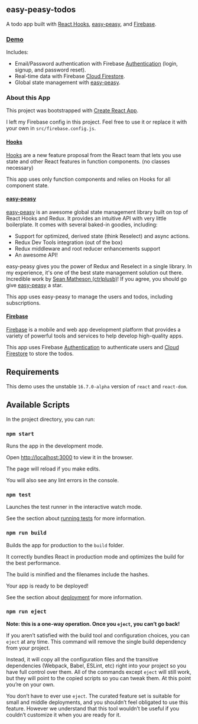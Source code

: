 ## easy-peasy-todos

A todo app built with [React Hooks](https://reactjs.org/docs/hooks-intro.html), [easy-peasy](https://github.com/ctrlplusb/easy-peasy), and [Firebase](https://firebase.google.com/).

### [Demo](https://easy-peasy-app.firebaseapp.com/)

Includes:

- Email/Password authentication with Firebase [Authentication](https://firebase.google.com/docs/auth/web/start?authuser=0) (login, signup, and password reset).
- Real-time data with Firebase [Cloud Firestore](https://firebase.google.com/docs/firestore/).
- Global state management with [easy-peasy](https://github.com/ctrlplusb/easy-peasy).

### About this App

This project was bootstrapped with [Create React App](https://github.com/facebook/create-react-app).

I left my Firebase config in this project. Feel free to use it or replace it with your own in `src/firebase.config.js`.

#### [Hooks](https://reactjs.org/docs/hooks-intro.html)

[Hooks](https://reactjs.org/docs/hooks-intro.html) are a new feature proposal from the React team that lets you use state and other React features in function components. (no classes necessary)

This app uses only function components and relies on Hooks for all component state.

#### [easy-peasy](https://github.com/ctrlplusb/easy-peasy)

[easy-peasy](https://github.com/ctrlplusb/easy-peasy) is an awesome global state management library built on top of React Hooks and Redux. It provides an intuitive API with very little boilerplate. It comes with several baked-in goodies, including:

- Support for optimized, derived state (think Reselect) and async actions.
- Redux Dev Tools integration (out of the box)
- Redux middleware and root reducer enhancements support
- An awesome API!

easy-peasy gives you the power of Redux and Reselect in a single library. In my experience, it's one of the best state management solution out there. Incredible work by [Sean Matheson (ctrlplusb)](https://github.com/ctrlplusb)! If you agree, you should go give [easy-peasy](https://github.com/ctrlplusb/easy-peasy) a star.

This app uses easy-peasy to manage the users and todos, including subscriptions.

#### [Firebase](https://firebase.google.com/)

[Firebase](https://firebase.google.com/) is a mobile and web app development platform that provides a variety of powerful tools and services to help develop high-quality apps.

This app uses Firebase [Authentication](https://firebase.google.com/docs/auth/web/start?authuser=0) to authenticate users and [Cloud Firestore](https://firebase.google.com/docs/firestore/) to store the todos.

## Requirements

This demo uses the unstable `16.7.0-alpha` version of `react` and `react-dom`.

## Available Scripts

In the project directory, you can run:

### `npm start`

Runs the app in the development mode.<br>

Open [http://localhost:3000](http://localhost:3000) to view it in the browser.

The page will reload if you make edits.<br>

You will also see any lint errors in the console.

### `npm test`

Launches the test runner in the interactive watch mode.<br>

See the section about [running tests](https://facebook.github.io/create-react-app/docs/running-tests) for more information.

### `npm run build`

Builds the app for production to the `build` folder.<br>

It correctly bundles React in production mode and optimizes the build for the best performance.

The build is minified and the filenames include the hashes.<br>

Your app is ready to be deployed!

See the section about [deployment](https://facebook.github.io/create-react-app/docs/deployment) for more information.

### `npm run eject`

**Note: this is a one-way operation. Once you `eject`, you can’t go back!**

If you aren’t satisfied with the build tool and configuration choices, you can `eject` at any time. This command will remove the single build dependency from your project.

Instead, it will copy all the configuration files and the transitive dependencies (Webpack, Babel, ESLint, etc) right into your project so you have full control over them. All of the commands except `eject` will still work, but they will point to the copied scripts so you can tweak them. At this point you’re on your own.

You don’t have to ever use `eject`. The curated feature set is suitable for small and middle deployments, and you shouldn’t feel obligated to use this feature. However we understand that this tool wouldn’t be useful if you couldn’t customize it when you are ready for it.

